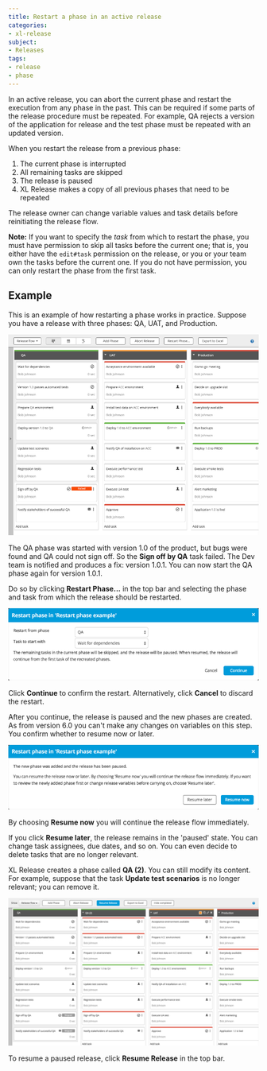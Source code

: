 ```yaml
---
title: Restart a phase in an active release
categories:
- xl-release
subject:
- Releases
tags:
- release
- phase
---
```


In an active release, you can abort the current phase and restart the execution from any phase in the past. This can be required if some parts of the release procedure must be repeated. For example, QA rejects a version of the application for release and the test phase must be repeated with an updated version.

When you restart the release from a previous phase:

1. The current phase is interrupted
1. All remaining tasks are skipped
3. The release is paused
4. XL Release makes a copy of all previous phases that need to be repeated

The release owner can change variable values and task details before reinitiating the release flow.

**Note:** If you want to specify the *task* from which to restart the phase, you must have permission to skip all tasks before the current one; that is, you either have the `edit#task` permission on the release, or you or your team own the tasks before the current one. If you do not have permission, you can only restart the phase from the first task.

## Example

This is an example of how restarting a phase works in practice. Suppose you have a release with three phases: QA, UAT, and Production.

![Restart: first phase failed](../images/restart-first-phase-failed.png)

The QA phase was started with version 1.0 of the product, but bugs were found and QA could not sign off. So the **Sign off by QA** task failed. The Dev team is notified and produces a fix: version 1.0.1. You can now start the QA phase again for version 1.0.1.

Do so by clicking **Restart Phase...** in the top bar and selecting the phase and task from which the release should be restarted.

![Restart confirmation dialog](../images/restart-dialog-1.png)

Click **Continue** to confirm the restart. Alternatively, click **Cancel** to discard the restart.

After you continue, the release is paused and the new phases are created. As from version 6.0 you can't make any changes on variables on this step. You confirm whether to resume now or later.

![Restart confirmation dialog](../images/restart-dialog-2.png)

By choosing **Resume now** you will continue the release flow immediately.

If you click **Resume later**, the release remains in the 'paused' state. You can change task assignees, due dates, and so on. You can even decide to delete tasks that are no longer relevant.

XL Release creates a phase called **QA (2)**. You can still modify its content. For example, suppose that the task **Update test scenarios** is no longer relevant; you can remove it.

![Restart confirmation dialog](../images/phase-restarted.png)

To resume a paused release, click **Resume Release** in the top bar.
